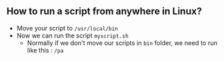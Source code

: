 ## How to run a script from anywhere in Linux?
- Move your script to `/usr/local/bin`
- Now we can run the script  `myscript.sh`
	- Normally if we don't move our scripts in `bin` folder,  we need to run like this : `/pa`